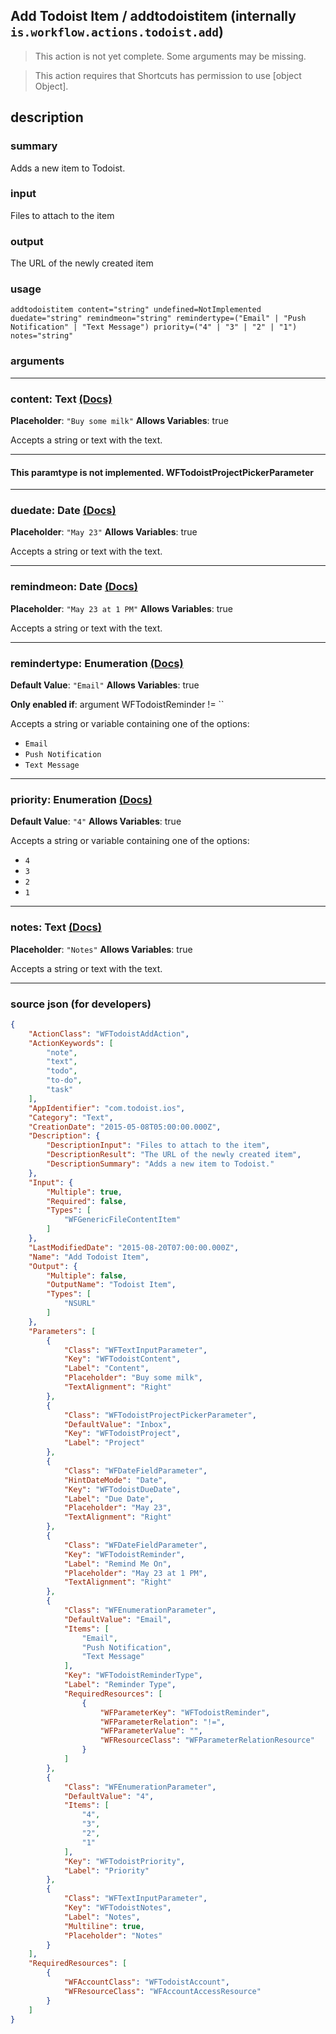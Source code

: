 
## Add Todoist Item / addtodoistitem (internally `is.workflow.actions.todoist.add`)

> This action is not yet complete. Some arguments may be missing.

> This action requires that Shortcuts has permission to use [object Object].


## description

### summary

Adds a new item to Todoist.


### input

Files to attach to the item


### output

The URL of the newly created item

### usage
```
addtodoistitem content="string" undefined=NotImplemented duedate="string" remindmeon="string" remindertype=("Email" | "Push Notification" | "Text Message") priority=("4" | "3" | "2" | "1") notes="string"
```

### arguments

---

### content: Text [(Docs)](https://pfgithub.github.io/shortcutslang/gettingstarted#text-field)
**Placeholder**: `"Buy some milk"`
**Allows Variables**: true



Accepts a string 
or text
with the text.

---

#### This paramtype is not implemented. WFTodoistProjectPickerParameter

---

### duedate: Date [(Docs)](https://pfgithub.github.io/shortcutslang/gettingstarted#text-field)
**Placeholder**: `"May 23"`
**Allows Variables**: true



Accepts a string 
or text
with the text.

---

### remindmeon: Date [(Docs)](https://pfgithub.github.io/shortcutslang/gettingstarted#text-field)
**Placeholder**: `"May 23 at 1 PM"`
**Allows Variables**: true



Accepts a string 
or text
with the text.

---

### remindertype: Enumeration [(Docs)](https://pfgithub.github.io/shortcutslang/gettingstarted#enum-select-field)
**Default Value**: `"Email"`
**Allows Variables**: true

**Only enabled if**: argument WFTodoistReminder != ``

Accepts a string 
or variable
containing one of the options:

- `Email`
- `Push Notification`
- `Text Message`

---

### priority: Enumeration [(Docs)](https://pfgithub.github.io/shortcutslang/gettingstarted#enum-select-field)
**Default Value**: `"4"`
**Allows Variables**: true



Accepts a string 
or variable
containing one of the options:

- `4`
- `3`
- `2`
- `1`

---

### notes: Text [(Docs)](https://pfgithub.github.io/shortcutslang/gettingstarted#text-field)
**Placeholder**: `"Notes"`
**Allows Variables**: true



Accepts a string 
or text
with the text.

---

### source json (for developers)

```json
{
	"ActionClass": "WFTodoistAddAction",
	"ActionKeywords": [
		"note",
		"text",
		"todo",
		"to-do",
		"task"
	],
	"AppIdentifier": "com.todoist.ios",
	"Category": "Text",
	"CreationDate": "2015-05-08T05:00:00.000Z",
	"Description": {
		"DescriptionInput": "Files to attach to the item",
		"DescriptionResult": "The URL of the newly created item",
		"DescriptionSummary": "Adds a new item to Todoist."
	},
	"Input": {
		"Multiple": true,
		"Required": false,
		"Types": [
			"WFGenericFileContentItem"
		]
	},
	"LastModifiedDate": "2015-08-20T07:00:00.000Z",
	"Name": "Add Todoist Item",
	"Output": {
		"Multiple": false,
		"OutputName": "Todoist Item",
		"Types": [
			"NSURL"
		]
	},
	"Parameters": [
		{
			"Class": "WFTextInputParameter",
			"Key": "WFTodoistContent",
			"Label": "Content",
			"Placeholder": "Buy some milk",
			"TextAlignment": "Right"
		},
		{
			"Class": "WFTodoistProjectPickerParameter",
			"DefaultValue": "Inbox",
			"Key": "WFTodoistProject",
			"Label": "Project"
		},
		{
			"Class": "WFDateFieldParameter",
			"HintDateMode": "Date",
			"Key": "WFTodoistDueDate",
			"Label": "Due Date",
			"Placeholder": "May 23",
			"TextAlignment": "Right"
		},
		{
			"Class": "WFDateFieldParameter",
			"Key": "WFTodoistReminder",
			"Label": "Remind Me On",
			"Placeholder": "May 23 at 1 PM",
			"TextAlignment": "Right"
		},
		{
			"Class": "WFEnumerationParameter",
			"DefaultValue": "Email",
			"Items": [
				"Email",
				"Push Notification",
				"Text Message"
			],
			"Key": "WFTodoistReminderType",
			"Label": "Reminder Type",
			"RequiredResources": [
				{
					"WFParameterKey": "WFTodoistReminder",
					"WFParameterRelation": "!=",
					"WFParameterValue": "",
					"WFResourceClass": "WFParameterRelationResource"
				}
			]
		},
		{
			"Class": "WFEnumerationParameter",
			"DefaultValue": "4",
			"Items": [
				"4",
				"3",
				"2",
				"1"
			],
			"Key": "WFTodoistPriority",
			"Label": "Priority"
		},
		{
			"Class": "WFTextInputParameter",
			"Key": "WFTodoistNotes",
			"Label": "Notes",
			"Multiline": true,
			"Placeholder": "Notes"
		}
	],
	"RequiredResources": [
		{
			"WFAccountClass": "WFTodoistAccount",
			"WFResourceClass": "WFAccountAccessResource"
		}
	]
}
```
